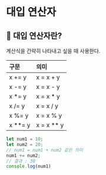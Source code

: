 # 대입 연산자

## 📌 대입 연산자란?

계산식을 간략히 나타내고 싶을 때 사용한다.

| 구문 | 의미 |
|:-----|:----|
| x += y | x = x + y |
| x -= y | x = x - y |
| x *= y | x = x * y |
| x /= y | x = x / y |
| x %= y | x = x % y |
| x **= y | x = x ** y |

```javascript
let num1 = 10;
let num2 = 20;
// num1 = num1 + num2 같은 의미
num1 += num2;
// 결과 : 30
console.log(num1)
```